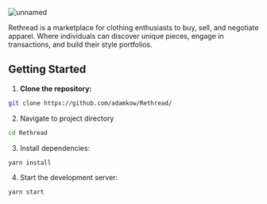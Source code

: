 ![unnamed](https://github.com/adamkow/Rethread/assets/35881932/3f417f2f-2274-463f-aa57-e8b1947dfe2c)

Rethread is a marketplace for clothing enthusiasts to buy, sell, and negotiate apparel. Where individuals can discover unique pieces, engage in transactions, and build their style portfolios.

## Getting Started

1. **Clone the repository:**

```sh
git clone https://github.com/adamkow/Rethread/
```

2. Navigate to project directory
```sh
cd Rethread
```
3. Install dependencies:
```sh
yarn install
```
4. Start the development server:
```sh
yarn start
```




